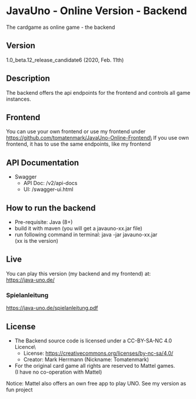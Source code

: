 # JavaUno - Online Version - Backend

The cardgame as online game - the backend

## Version
1.0_beta.12_release_candidate6 (2020, Feb. 11th)

## Description
The backend offers the api endpoints for the frontend and controls all game instances.

## Frontend
You can use your own frontend or use my frontend under https://github.com/tomatenmark/JavaUno-Online-Frontend\
If you use own frontend, it has to use the same endpoints, like my frontend

## API Documentation
* Swagger
    * API Doc: /v2/api-docs
    * UI: /swagger-ui.html
    
## How to run the backend
* Pre-requisite: Java (8+)
* build it with maven (you will get a javauno-xx.jar file)
* run following command in terminal: java -jar javauno-xx.jar\
  (xx is the version)
  
## Live
You can play this version (my backend and my frontend) at:\
https://java-uno.de/

### Spielanleitung
https://java-uno.de/spielanleitung.pdf
  
## License
* The Backend source code is licensed under a CC-BY-SA-NC 4.0 Licence\
   * License: https://creativecommons.org/licenses/by-nc-sa/4.0/
   * Creator: Mark Herrmann (Nickname: Tomatenmark)
* For the original card game all rights are reserved to Mattel games.\
  (I have no co-operation with Mattel)
  
Notice: Mattel also offers an own free app to play UNO.
See my version as fun project